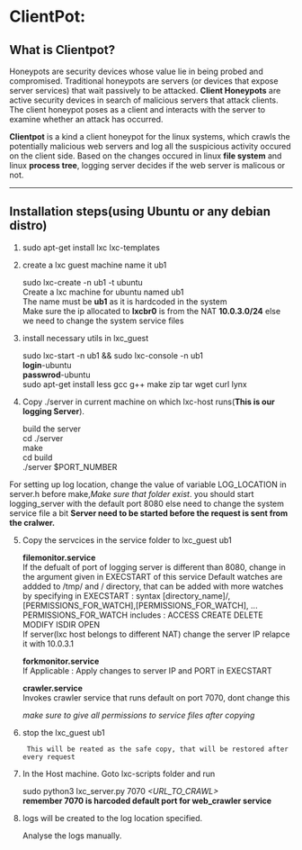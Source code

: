 # ClientPot:

## What is Clientpot?

Honeypots are security devices whose value lie in being probed and compromised. Traditional honeypots are servers (or devices that expose server services) that wait passively to be attacked. **Client Honeypots** are active security devices in search of malicious servers that attack clients. The client honeypot poses as a client and interacts with the server to examine whether an attack has occurred.

**Clientpot** is a kind a client honeypot for the linux systems, which crawls the potentially malicious web servers and log all the suspicious activity occured on the client side. Based on the changes occured in linux **file system** and linux **process tree**, logging server decides if the web server is malicous or not.

___

## Installation steps(using Ubuntu or any debian distro)

1. sudo apt-get install lxc lxc-templates

2. create a lxc guest machine name it ub1

   sudo lxc-create -n ub1 -t ubuntu  
   Create a lxc machine for ubuntu named ub1  
   The name must be **ub1** as it is hardcoded in the system  
   Make sure the ip allocated to **lxcbr0** is from the NAT **10.0.3.0/24** else we need to change the system service files

3. install necessary utils in lxc_guest

   sudo lxc-start -n ub1 && sudo lxc-console -n ub1  
   **login**-ubuntu  
   **passwrod**-ubuntu  
   sudo apt-get install less gcc g++ make zip tar wget curl lynx

4. Copy ./server in current machine on which lxc-host runs(**This is our logging Server**).

   build the server  
   cd ./server  
   make  
   cd build  
   ./server $PORT_NUMBER  

For setting up log location, change the value of variable LOG_LOCATION in server.h before make,*Make sure that folder exist*.
you should start logging_server with the default port 8080 else need to change the system service file a bit
**Server need to be started before the request is sent from the cralwer.**

5. Copy the servcices in the service folder to lxc_guest ub1

   **filemonitor.service**  
        If the defualt of port of logging server is different than 8080, change in the argument given in EXECSTART of this service
        Default watches are addded to /tmp/ and / directory, that can be added with more watches by specifying in EXECSTART : syntax   [directory_name]/,[PERMISSIONS_FOR_WATCH],[PERMISSIONS_FOR_WATCH], ...  
        PERMISSIONS_FOR_WATCH includes : ACCESS CREATE DELETE MODIFY ISDIR OPEN  
        If server(lxc host belongs to different NAT) change the server IP relapce it with 10.0.3.1  

   **forkmonitor.service**  
        If Applicable : Apply changes to server IP and PORT in EXECSTART  

   **crawler.service**  
        Invokes crawler service that runs default on port 7070, dont change this  

   *make sure to give all permissions to service files after copying*  

6. stop the lxc_guest ub1

        This will be reated as the safe copy, that will be restored after every request

7. In the Host machine. Goto lxc-scripts folder and run

   sudo python3 lxc_server.py 7070 *<URL_TO_CRAWL>*  
   **remember 7070 is harcoded default port for web_crawler service**

8. logs will be created to the log location specified.

   Analyse the logs manually.
